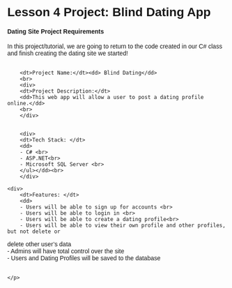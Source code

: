 
<!DOCTYPE html>
  <head>
     <meta charset="utf-8">
   </head>
  <body style="font-family: arial;">
        <h1>
         Lesson 4 Project: Blind Dating App
        </h1>
   <p>
   <h4> Dating Site Project Requirements</h4>
   <!-- Description below -->
        In this project/tutorial, we are going to return to the code created in our C# class
		and finish creating the dating site we started! <br>
		<br>
		
		
		<dt>Project Name:</dt><dd> Blind Dating</dd>
		<br>
		<div>
		<dt>Project Description:</dt>
		<dd>This web app will allow a user to post a dating profile online.</dd>
		<br>
		</div>
		
			
		<div>
		<dt>Tech Stack: </dt>
		<dd>
		- C# <br>
		- ASP.NET<br>
		- Microsoft SQL Server <br>
		</ul></dd><br>
		</div>
		
	<div>
		<dt>Features: </dt>
		<dd>
		- Users will be able to sign up for accounts <br>
		- Users will be able to login in <br>
		- Users will be able to create a dating profile<br>
		- Users will be able to view their own profile and other profiles, but not delete or
delete other user’s data <br>
		- Admins will have total control over the site <br>
		- Users and Dating Profiles will be saved to the database <br>
		</dd><br>
	</div>

    </p>
  </body>
</html>



